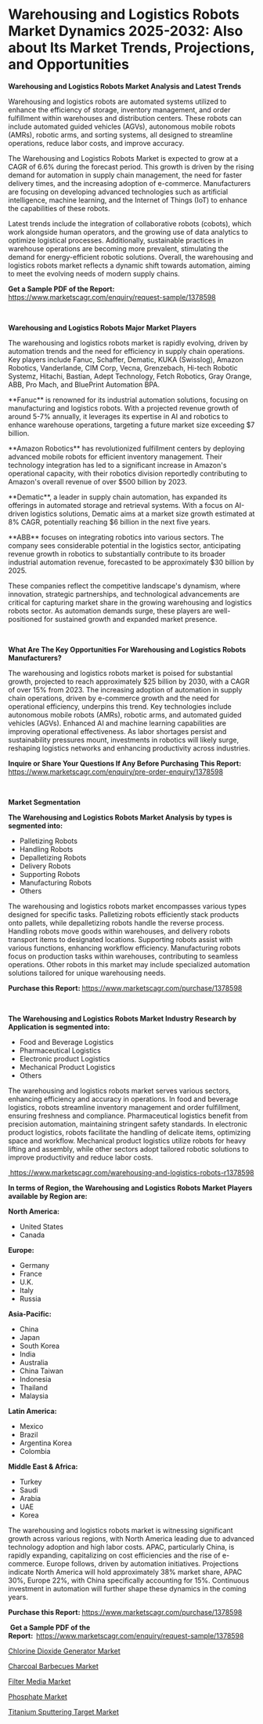 <p><h1>Warehousing and Logistics Robots Market Dynamics 2025-2032: Also about Its Market Trends, Projections, and Opportunities</h1></p><p><strong>Warehousing and Logistics Robots Market Analysis and Latest Trends</strong></p>
<p><p>Warehousing and logistics robots are automated systems utilized to enhance the efficiency of storage, inventory management, and order fulfillment within warehouses and distribution centers. These robots can include automated guided vehicles (AGVs), autonomous mobile robots (AMRs), robotic arms, and sorting systems, all designed to streamline operations, reduce labor costs, and improve accuracy.</p><p>The Warehousing and Logistics Robots Market is expected to grow at a CAGR of 6.6% during the forecast period. This growth is driven by the rising demand for automation in supply chain management, the need for faster delivery times, and the increasing adoption of e-commerce. Manufacturers are focusing on developing advanced technologies such as artificial intelligence, machine learning, and the Internet of Things (IoT) to enhance the capabilities of these robots.</p><p>Latest trends include the integration of collaborative robots (cobots), which work alongside human operators, and the growing use of data analytics to optimize logistical processes. Additionally, sustainable practices in warehouse operations are becoming more prevalent, stimulating the demand for energy-efficient robotic solutions. Overall, the warehousing and logistics robots market reflects a dynamic shift towards automation, aiming to meet the evolving needs of modern supply chains.</p></p>
<p><strong>Get a Sample PDF of the Report:&nbsp;</strong> <a href="https://www.marketscagr.com/enquiry/request-sample/1378598?utm_campaign=2010&utm_medium=2&utm_source=Github&utm_content=ia&utm_term=28022025&utm_id=warehousing-and-logistics-robots">https://www.marketscagr.com/enquiry/request-sample/1378598</a></p>
<p>&nbsp;</p>
<p><strong>Warehousing and Logistics Robots Major Market Players</strong></p>
<p><p>The warehousing and logistics robots market is rapidly evolving, driven by automation trends and the need for efficiency in supply chain operations. Key players include Fanuc, Schaffer, Dematic, KUKA (Swisslog), Amazon Robotics, Vanderlande, CIM Corp, Vecna, Grenzebach, Hi-tech Robotic Systemz, Hitachi, Bastian, Adept Technology, Fetch Robotics, Gray Orange, ABB, Pro Mach, and BluePrint Automation BPA.</p><p>**Fanuc** is renowned for its industrial automation solutions, focusing on manufacturing and logistics robots. With a projected revenue growth of around 5-7% annually, it leverages its expertise in AI and robotics to enhance warehouse operations, targeting a future market size exceeding $7 billion.</p><p>**Amazon Robotics** has revolutionized fulfillment centers by deploying advanced mobile robots for efficient inventory management. Their technology integration has led to a significant increase in Amazon's operational capacity, with their robotics division reportedly contributing to Amazon's overall revenue of over $500 billion by 2023.</p><p>**Dematic**, a leader in supply chain automation, has expanded its offerings in automated storage and retrieval systems. With a focus on AI-driven logistics solutions, Dematic aims at a market size growth estimated at 8% CAGR, potentially reaching $6 billion in the next five years.</p><p>**ABB** focuses on integrating robotics into various sectors. The company sees considerable potential in the logistics sector, anticipating revenue growth in robotics to substantially contribute to its broader industrial automation revenue, forecasted to be approximately $30 billion by 2025.</p><p>These companies reflect the competitive landscape's dynamism, where innovation, strategic partnerships, and technological advancements are critical for capturing market share in the growing warehousing and logistics robots sector. As automation demands surge, these players are well-positioned for sustained growth and expanded market presence.</p></p>
<p>&nbsp;</p>
<p><strong>What Are The Key Opportunities For Warehousing and Logistics Robots Manufacturers?</strong></p>
<p><p>The warehousing and logistics robots market is poised for substantial growth, projected to reach approximately $25 billion by 2030, with a CAGR of over 15% from 2023. The increasing adoption of automation in supply chain operations, driven by e-commerce growth and the need for operational efficiency, underpins this trend. Key technologies include autonomous mobile robots (AMRs), robotic arms, and automated guided vehicles (AGVs). Enhanced AI and machine learning capabilities are improving operational effectiveness. As labor shortages persist and sustainability pressures mount, investments in robotics will likely surge, reshaping logistics networks and enhancing productivity across industries.</p></p>
<p><strong>Inquire or Share Your Questions If Any Before Purchasing This Report:</strong> <a href="https://www.marketscagr.com/enquiry/pre-order-enquiry/1378598?utm_campaign=2010&utm_medium=2&utm_source=Github&utm_content=ia&utm_term=28022025&utm_id=warehousing-and-logistics-robots">https://www.marketscagr.com/enquiry/pre-order-enquiry/1378598</a></p>
<p>&nbsp;</p>
<p><strong>Market Segmentation</strong></p>
<p><strong>The Warehousing and Logistics Robots Market Analysis by types is segmented into:</strong></p>
<p><ul><li>Palletizing Robots</li><li>Handling Robots</li><li>Depalletizing Robots</li><li>Delivery Robots</li><li>Supporting Robots</li><li>Manufacturing Robots</li><li>Others</li></ul></p>
<p><p>The warehousing and logistics robots market encompasses various types designed for specific tasks. Palletizing robots efficiently stack products onto pallets, while depalletizing robots handle the reverse process. Handling robots move goods within warehouses, and delivery robots transport items to designated locations. Supporting robots assist with various functions, enhancing workflow efficiency. Manufacturing robots focus on production tasks within warehouses, contributing to seamless operations. Other robots in this market may include specialized automation solutions tailored for unique warehousing needs.</p></p>
<p><strong>Purchase this Report:&nbsp;</strong><a href="https://www.marketscagr.com/purchase/1378598?utm_campaign=2010&utm_medium=2&utm_source=Github&utm_content=ia&utm_term=28022025&utm_id=warehousing-and-logistics-robots">https://www.marketscagr.com/purchase/1378598</a></p>
<p>&nbsp;</p>
<p><strong>The Warehousing and Logistics Robots Market Industry Research by Application is segmented into:</strong></p>
<p><ul><li>Food and Beverage Logistics</li><li>Pharmaceutical Logistics</li><li>Electronic product Logistics</li><li>Mechanical Product Logistics</li><li>Others</li></ul></p>
<p><p>The warehousing and logistics robots market serves various sectors, enhancing efficiency and accuracy in operations. In food and beverage logistics, robots streamline inventory management and order fulfillment, ensuring freshness and compliance. Pharmaceutical logistics benefit from precision automation, maintaining stringent safety standards. In electronic product logistics, robots facilitate the handling of delicate items, optimizing space and workflow. Mechanical product logistics utilize robots for heavy lifting and assembly, while other sectors adopt tailored robotic solutions to improve productivity and reduce labor costs.</p></p>
<p><a href="https://www.marketscagr.com/warehousing-and-logistics-robots-r1378598?utm_campaign=2010&utm_medium=2&utm_source=Github&utm_content=ia&utm_term=28022025&utm_id=warehousing-and-logistics-robots">&nbsp;https://www.marketscagr.com/warehousing-and-logistics-robots-r1378598</a></p>
<p><strong>In terms of Region, the Warehousing and Logistics Robots Market Players available by Region are:</strong></p>
<p>
    <p> <strong> North America: </strong>
        <ul>
            <li>United States</li>
            <li>Canada</li>
        </ul>
        </p> 
    <p> <strong> Europe: </strong>
        <ul>
            <li>Germany</li>
            <li>France</li>
            <li>U.K.</li>
            <li>Italy</li>
            <li>Russia</li>
        </ul>
        </p> 
    <p> <strong> Asia-Pacific: </strong>
        <ul>
            <li>China</li>
            <li>Japan</li>
            <li>South Korea</li>
            <li>India</li>
            <li>Australia</li>
            <li>China Taiwan</li>
            <li>Indonesia</li>
            <li>Thailand</li>
            <li>Malaysia</li>
        </ul>
        </p> 
    <p> <strong> Latin America: </strong>
        <ul>
            <li>Mexico</li>
            <li>Brazil</li>
            <li>Argentina Korea</li>
            <li>Colombia</li>
        </ul>
        </p> 
    <p> <strong> Middle East & Africa: </strong>
        <ul>
            <li>Turkey</li>
            <li>Saudi</li>
            <li>Arabia</li>
            <li>UAE</li>
            <li>Korea</li>
        </ul>
    </p>
    </p>
<p><p>The warehousing and logistics robots market is witnessing significant growth across various regions, with North America leading due to advanced technology adoption and high labor costs. APAC, particularly China, is rapidly expanding, capitalizing on cost efficiencies and the rise of e-commerce. Europe follows, driven by automation initiatives. Projections indicate North America will hold approximately 38% market share, APAC 30%, Europe 22%, with China specifically accounting for 15%. Continuous investment in automation will further shape these dynamics in the coming years.</p></p>
<p><strong>Purchase this Report: </strong><a href="https://www.marketscagr.com/purchase/1378598?utm_campaign=2010&utm_medium=2&utm_source=Github&utm_content=ia&utm_term=28022025&utm_id=warehousing-and-logistics-robots">https://www.marketscagr.com/purchase/1378598</a></p>
<p>&nbsp;<strong>Get a Sample PDF of the Report:&nbsp;&nbsp;</strong><a href="https://www.marketscagr.com/enquiry/request-sample/1378598?utm_campaign=2010&utm_medium=2&utm_source=Github&utm_content=ia&utm_term=28022025&utm_id=warehousing-and-logistics-robots">https://www.marketscagr.com/enquiry/request-sample/1378598</a></p>
<p><strong></strong></p>
<p><p><a href="https://github.com/guinoopandam/Market-Research-Report-List-1/blob/main/chlorine-dioxide-generator-market.md?utm_campaign=2010&utm_medium=2&utm_source=Github&utm_content=ia&utm_term=28022025&utm_id=warehousing-and-logistics-robots">Chlorine Dioxide Generator Market</a></p><p><a href="https://github.com/ziogaskangui96/Market-Research-Report-List-1/blob/main/charcoal-barbecues-market.md?utm_campaign=2010&utm_medium=2&utm_source=Github&utm_content=ia&utm_term=28022025&utm_id=warehousing-and-logistics-robots">Charcoal Barbecues Market</a></p><p><a href="https://github.com/leyesamilej/Market-Research-Report-List-1/blob/main/filter-media-market.md?utm_campaign=2010&utm_medium=2&utm_source=Github&utm_content=ia&utm_term=28022025&utm_id=warehousing-and-logistics-robots">Filter Media Market</a></p><p><a href="https://github.com/lizonbochil23/Market-Research-Report-List-1/blob/main/phosphate-market.md?utm_campaign=2010&utm_medium=2&utm_source=Github&utm_content=ia&utm_term=28022025&utm_id=warehousing-and-logistics-robots">Phosphate Market</a></p><p><a href="https://github.com/carylgrinko/Market-Research-Report-List-1/blob/main/titanium-sputtering-target-market.md?utm_campaign=2010&utm_medium=2&utm_source=Github&utm_content=ia&utm_term=28022025&utm_id=warehousing-and-logistics-robots">Titanium Sputtering Target Market</a></p></p>